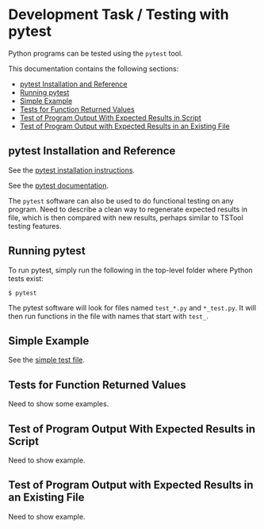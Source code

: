 # Development Task / Testing with pytest

Python programs can be tested using the `pytest` tool.

This documentation contains the following sections:

* [pytest Installation and Reference](#pytest-installation-and-reference)
* [Running pytest](#running-pytest)
* [Simple Example](#simple-example)
* [ Tests for Function Returned Values](#tests-for-function-returned-values)
* [ Test of Program Output With Expected Results in Script](#test-of-program-output-with-expected-results-in-script)
* [ Test of Program Output with Expected Results in an Existing File](#test-of-program-output-with-expected-results-in-an-existing-file)

## pytest Installation and Reference

See the [pytest installation instructions](../dev-env/pytest/).

See the [pytest documentation](http://doc.pytest.org/en/latest/).

The `pytest` software can also be used to do functional testing on any program.
Need to describe a clean way to regenerate expected results in file, which is then compared with new results,
perhaps similar to TSTool testing features.

## Running pytest

To run pytest, simply run the following in the top-level folder where Python tests exist:

```
$ pytest
```

The pytest software will look for files named `test_*.py` and `*_test.py`.
It will then run functions in the file with names that start with `test_`.

## Simple Example

See the [simple test file](testing-pytest-examples/test_example.py).

## Tests for Function Returned Values

Need to show some examples.

## Test of Program Output With Expected Results in Script

Need to show example.

## Test of Program Output with Expected Results in an Existing File

Need to show example.
